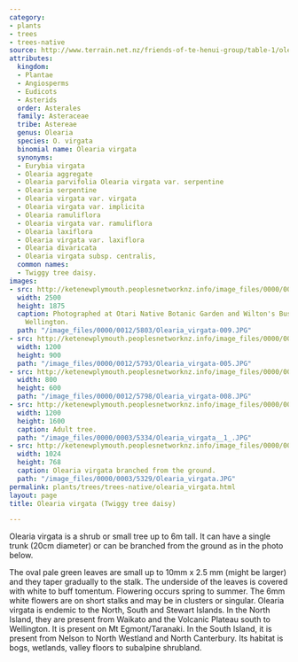 ```yaml
---
category:
- plants
- trees
- trees-native
source: http://www.terrain.net.nz/friends-of-te-henui-group/table-1/olearia-virgata-twiggy-tree-daisy.html
attributes:
  kingdom:
  - Plantae
  - Angiosperms
  - Eudicots
  - Asterids
  order: Asterales
  family: Asteraceae
  tribe: Astereae
  genus: Olearia
  species: O. virgata
  binomial name: Olearia virgata
  synonyms:
  - Eurybia virgata
  - Olearia aggregate
  - Olearia parvifolia Olearia virgata var. serpentine
  - Olearia serpentine
  - Olearia virgata var. virgata
  - Olearia virgata var. implicita
  - Olearia ramuliflora
  - Olearia virgata var. ramuliflora
  - Olearia laxiflora
  - Olearia virgata var. laxiflora
  - Olearia divaricata
  - Olearia virgata subsp. centralis,
  common names:
  - Twiggy tree daisy.
images:
- src: http://ketenewplymouth.peoplesnetworknz.info/image_files/0000/0012/5803/Olearia_virgata-009.JPG
  width: 2500
  height: 1875
  caption: Photographed at Otari Native Botanic Garden and Wilton's Bush Reserve.
    Wellington.
  path: "/image_files/0000/0012/5803/Olearia_virgata-009.JPG"
- src: http://ketenewplymouth.peoplesnetworknz.info/image_files/0000/0012/5793/Olearia_virgata-005.JPG
  width: 1200
  height: 900
  path: "/image_files/0000/0012/5793/Olearia_virgata-005.JPG"
- src: http://ketenewplymouth.peoplesnetworknz.info/image_files/0000/0012/5798/Olearia_virgata-008.JPG
  width: 800
  height: 600
  path: "/image_files/0000/0012/5798/Olearia_virgata-008.JPG"
- src: http://ketenewplymouth.peoplesnetworknz.info/image_files/0000/0003/5334/Olearia_virgata__1_.JPG
  width: 1200
  height: 1600
  caption: Adult tree.
  path: "/image_files/0000/0003/5334/Olearia_virgata__1_.JPG"
- src: http://ketenewplymouth.peoplesnetworknz.info/image_files/0000/0003/5329/Olearia_virgata.JPG
  width: 1024
  height: 768
  caption: Olearia virgata branched from the ground.
  path: "/image_files/0000/0003/5329/Olearia_virgata.JPG"
permalink: plants/trees/trees-native/olearia_virgata.html
layout: page
title: Olearia virgata (Twiggy tree daisy)

---
```

Olearia virgata is a shrub or small tree up to 6m tall. It can have a single trunk (20cm diameter) or can be branched from the ground as in the photo below. 

The oval pale green leaves are small up to 10mm x 2.5 mm (might be larger) and they taper gradually to the stalk. The underside of the leaves is covered with white to buff tomentum. 
Flowering occurs spring to summer. The 6mm white flowers are on short stalks and may be in clusters or singular. 
Olearia virgata is endemic to the North, South and Stewart Islands. In the North Island, they are present from Waikato and the Volcanic Plateau south to Wellington. It is present on Mt Egmont/Taranaki. In the South Island, it is present from Nelson to North Westland and North Canterbury. Its habitat is bogs, wetlands, valley floors to subalpine shrubland.
